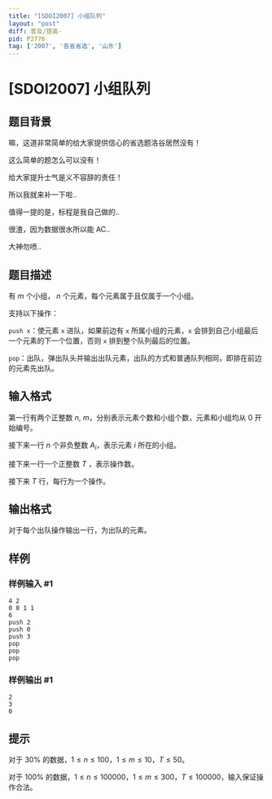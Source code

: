 ```yaml
---
title: "[SDOI2007] 小组队列"
layout: "post"
diff: 普及/提高-
pid: P2776
tag: ['2007', '各省省选', '山东']
---
```

# [SDOI2007] 小组队列
## 题目背景

嘛，这道非常简单的给大家提供信心的省选题洛谷居然没有！

这么简单的题怎么可以没有！

给大家提升士气是义不容辞的责任！

所以我就来补一下啦..

值得一提的是，标程是我自己做的..

很渣，因为数据很水所以能 AC..

大神勿喷..

## 题目描述

有 $m$ 个小组， $n$ 个元素，每个元素属于且仅属于一个小组。


支持以下操作：


`push x`：使元素 `x` 进队，如果前边有 `x` 所属小组的元素，`x` 会排到自己小组最后一个元素的下一个位置，否则 `x` 排到整个队列最后的位置。

`pop`：出队，弹出队头并输出出队元素，出队的方式和普通队列相同，即排在前边的元素先出队。

## 输入格式

第一行有两个正整数 $n$, $m$，分别表示元素个数和小组个数，元素和小组均从 $0$ 开始编号。

接下来一行 $n$ 个非负整数 $A_i$，表示元素 $i$ 所在的小组。

接下来一行一个正整数 $T$ ，表示操作数。

接下来 $T$ 行，每行为一个操作。

## 输出格式

对于每个出队操作输出一行，为出队的元素。

## 样例

### 样例输入 #1
```
4 2
0 0 1 1
6
push 2
push 0
push 3
pop
pop
pop
```
### 样例输出 #1
```
2
3
0
```
## 提示

对于 $30\%$ 的数据，$1≤n≤100$，$1≤m≤10$，$T≤50$。

对于 $100\%$ 的数据，$1≤n≤100000$，$1≤m≤300$，$T≤100000$，输入保证操作合法。

